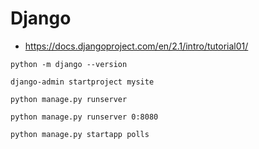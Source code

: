 # Django

* https://docs.djangoproject.com/en/2.1/intro/tutorial01/


```
python -m django --version
```

```
django-admin startproject mysite
```

```
python manage.py runserver
```

```
python manage.py runserver 0:8080
```

```
python manage.py startapp polls
```
